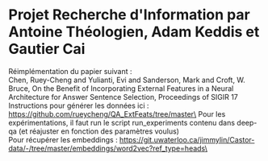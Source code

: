 # Projet Recherche d'Information par Antoine Théologien, Adam Keddis et Gautier Cai

Réimplémentation du papier suivant : \
Chen, Ruey-Cheng and Yulianti, Evi and Sanderson, Mark and Croft, W. Bruce, On the Benefit of Incorporating External Features in a Neural Architecture for Answer Sentence Selection, Proceedings of SIGIR 17\
Instructions pour générer les données ici : https://github.com/rueycheng/QA_ExtFeats/tree/master\
Pour les expérimentations, il faut run le script run_experiments contenu dans deep-qa (et réajuster en fonction des paramètres voulus)\
Pour récupérer les embeddings : https://git.uwaterloo.ca/jimmylin/Castor-data/-/tree/master/embeddings/word2vec?ref_type=heads\

